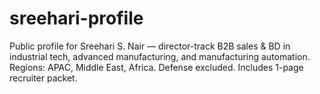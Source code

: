 # sreehari-profile
Public profile for Sreehari S. Nair — director-track B2B sales &amp; BD in industrial tech, advanced manufacturing, and manufacturing automation. Regions: APAC, Middle East, Africa. Defense excluded. Includes 1-page recruiter packet.
